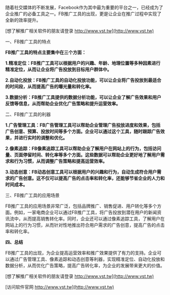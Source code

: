 随着社交媒体的不断发展，Facebook作为其中最为重要的平台之一，已经成为了企业推广的必备工具之一。FB推广工具的出现，更是让企业在推广过程中实现了全新的效率提升。

[想了解推广相关软件的朋友请登录 http://www.vst.tw](http://www.vst.tw)

一、FB推广工具的特点

**FB推广工具的特点主要集中在三个方面：**

**1.精准定位：FB推广工具可以根据用户的兴趣、年龄、地理位置等多种因素进行精准定位，从而让企业将广告投放到目标用户群体中。**

**2.自动化投放：FB推广工具的自动化投放功能，可以让企业将广告投放到最适合的时间段，从而提高广告的曝光量和转化率。**

**3.数据分析：FB推广工具提供的数据分析功能，可以让企业了解广告效果和用户反馈等信息，从而帮助企业优化广告策略和提升运营效率。**

二、FB推广工具的利器

**1.广告管理工具：FB广告管理工具可以帮助企业管理广告投放进度和效果，包括广告创意、预算、投放时间等多个方面。企业可以通过这个工具，随时跟踪广告效果，并进行实时的调整和优化。**

**2.像素追踪：FB像素追踪工具可以帮助企业了解用户在网站上的行为，包括访问量、页面停留时间、转化率等多个方面。这些数据可以帮助企业更好地了解用户需求和行为习惯，从而调整广告策略和提高运营效率。**

**3.动态创意：FB动态创意工具可以根据用户的兴趣和行为，自动生成符合用户需求的广告创意。这不仅可以提高广告的点击率和转化率，还能够节省企业的人力和时间成本。**

三、FB推广工具的应用场景

FB推广工具的应用场景非常广泛，包括品牌推广、销售促进、用户转化等多个方面。例如，一家电商企业可以通过FB推广工具，将广告投放到潜在用户的新闻资讯流中，从而提高销售转化率。同时，企业还可以通过像素追踪工具，了解用户在网站上的行为习惯，从而针对性地推出符合用户需求的广告创意，提高广告的点击率和转化率。

**四、总结**

FB推广工具的出现，为企业提高运营效率和推广效果提供了有力的支持。企业可以通过广告管理工具、像素追踪和动态创意等利器，实现精准定位、自动化投放和数据分析，从而优化广告策略，提高广告转化率，为企业的发展带来更大的价值。

[想了解推广相关软件的朋友请登录 http://www.vst.tw](http://www.vst.tw)


[访问软件官网 http://www.vst.tw](http://www.vst.tw)
